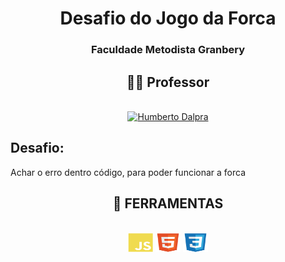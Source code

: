 <h1 align="center">Desafio do Jogo da Forca</h1>
<h3 align="center">Faculdade Metodista Granbery</h3>    



<h2 align="center">👨‍🏫 Professor</h2>
<div align="center" style="display: inline_block"><br>
    <a href="https://github.com/marcoaparaujo"><img alt="Humberto Dalpra" src="https://media-exp1.licdn.com/dms/image/C4E03AQGcAWb3Z-gvCA/profile-displayphoto-shrink_200_200/0/1594320267202?e=1640822400&v=beta&t=bghYViVlHE5D4L1WAYi8hpUDZWFXP_zkfPv6GjLu2gw" width="115"></a>
    </div>

<h2>Desafio:</h2>
<p>Achar o erro dentro código, para poder funcionar a forca</p>
<h2 align="center">🧪 FERRAMENTAS</h2>

<div align="center" style="display: inline_block"><br>
  <img align="center" alt="3DD1-Js" height="30" width="40" src="https://raw.githubusercontent.com/devicons/devicon/master/icons/javascript/javascript-plain.svg">  
  <img align="center" alt="3DD1-HTML" height="30" width="40" src="https://raw.githubusercontent.com/devicons/devicon/master/icons/html5/html5-original.svg">
  <img align="center" alt="3DD1-CSS" height="30" width="40" src="https://raw.githubusercontent.com/devicons/devicon/master/icons/css3/css3-original.svg">
</div>
